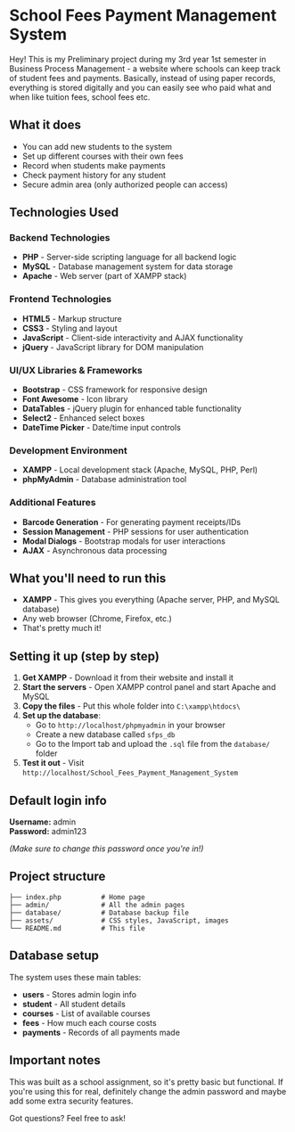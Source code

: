 # School Fees Payment Management System

Hey! This is my Preliminary project during my 3rd year 1st semester in Business Process Management - a website where schools can keep track of student fees and payments. Basically, instead of using paper records, everything is stored digitally and you can easily see who paid what and when like tuition fees, school fees etc.

## What it does

- You can add new students to the system
- Set up different courses with their own fees
- Record when students make payments
- Check payment history for any student
- Secure admin area (only authorized people can access)

## Technologies Used

### **Backend Technologies**
- **PHP** - Server-side scripting language for all backend logic
- **MySQL** - Database management system for data storage
- **Apache** - Web server (part of XAMPP stack)

### **Frontend Technologies**
- **HTML5** - Markup structure
- **CSS3** - Styling and layout
- **JavaScript** - Client-side interactivity and AJAX functionality
- **jQuery** - JavaScript library for DOM manipulation

### **UI/UX Libraries & Frameworks**
- **Bootstrap** - CSS framework for responsive design
- **Font Awesome** - Icon library
- **DataTables** - jQuery plugin for enhanced table functionality
- **Select2** - Enhanced select boxes
- **DateTime Picker** - Date/time input controls

### **Development Environment**
- **XAMPP** - Local development stack (Apache, MySQL, PHP, Perl)
- **phpMyAdmin** - Database administration tool

### **Additional Features**
- **Barcode Generation** - For generating payment receipts/IDs
- **Session Management** - PHP sessions for user authentication
- **Modal Dialogs** - Bootstrap modals for user interactions
- **AJAX** - Asynchronous data processing

## What you'll need to run this

- **XAMPP** - This gives you everything (Apache server, PHP, and MySQL database)
- Any web browser (Chrome, Firefox, etc.)
- That's pretty much it!

## Setting it up (step by step)

1. **Get XAMPP** - Download it from their website and install it
2. **Start the servers** - Open XAMPP control panel and start Apache and MySQL
3. **Copy the files** - Put this whole folder into `C:\xampp\htdocs\`
4. **Set up the database**:
   - Go to `http://localhost/phpmyadmin` in your browser
   - Create a new database called `sfps_db`
   - Go to the Import tab and upload the `.sql` file from the `database/` folder
5. **Test it out** - Visit `http://localhost/School_Fees_Payment_Management_System`

## Default login info

**Username:** admin  
**Password:** admin123

*(Make sure to change this password once you're in!)*

## Project structure

```
├── index.php          # Home page
├── admin/             # All the admin pages
├── database/          # Database backup file
├── assets/            # CSS styles, JavaScript, images
└── README.md          # This file
```

## Database setup

The system uses these main tables:
- **users** - Stores admin login info
- **student** - All student details
- **courses** - List of available courses
- **fees** - How much each course costs
- **payments** - Records of all payments made

## Important notes

This was built as a school assignment, so it's pretty basic but functional. If you're using this for real, definitely change the admin password and maybe add some extra security features.

Got questions? Feel free to ask!
